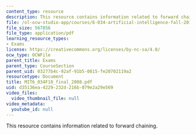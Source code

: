 ```yaml
---
content_type: resource
description: This resource contains information related to forward chaining.
file: /ol-ocw-studio-app/courses/6-034-artificial-intelligence-fall-2010/d35136ea4229232d216b079e2a29e569_MIT6_034F10_final_2008.pdf
file_size: 567856
file_type: application/pdf
learning_resource_types:
- Exams
license: https://creativecommons.org/licenses/by-nc-sa/4.0/
ocw_type: OCWFile
parent_title: Exams
parent_type: CourseSection
parent_uid: 03277b4c-92af-91b5-0815-fe20702119a2
resourcetype: Document
title: MIT6_034F10_final_2008.pdf
uid: d35136ea-4229-232d-216b-079e2a29e569
video_files:
  video_thumbnail_file: null
video_metadata:
  youtube_id: null
---
```

This resource contains information related to forward chaining.